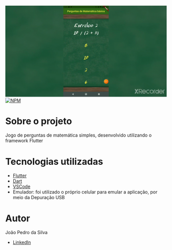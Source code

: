 ![gif](https://github.com/JoaoSilva407/simple-questions-game/blob/master/assets/images/gif.gif)
[![NPM](https://img.shields.io/npm/l/flutter)](https://github.com/JoaoSilva407/simple-questions-game/blob/master/LICENSE)


# Sobre o projeto

Jogo de perguntas de matemática simples, desenvolvido utilizando o framework Flutter


# Tecnologias utilizadas

* [Flutter](https://flutter.dev/)
* [Dart](https://dart.dev/)
* [VSCode](https://code.visualstudio.com/)
* Emulador: foi utilizado o próprio celular para emular a aplicação, por meio da Depuração USB

# Autor

João Pedro da Silva

* [LinkedIn](https://www.linkedin.com/in/joaosilva-crz/)
